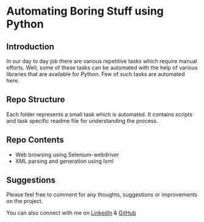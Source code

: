 # Automating Boring Stuff using Python

## Introduction
In our day to day job there are various repetitive tasks which require manual efforts. Well, some of these tasks can be automated with the help of various libraries that are available for Python. Few of such tasks are automated here.

## Repo Structure
Each folder represents a small task which is automated. It contains scripts and task specific readme file for understanding the process.

## Repo Contents

- Web browsing using Selenium-webdriver
- XML parsing and generation using lxml

## Suggestions
Please feel free to comment for any thoughts, suggestions or improvements on the project.

You can also connect with me on [LinkedIn](https://www.linkedin.com/in/chirag-baru-979620a5/) & [GitHub](https://github.com/AnExplorer28)